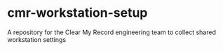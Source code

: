 # cmr-workstation-setup
A repository for the Clear My Record engineering team to collect shared workstation settings
